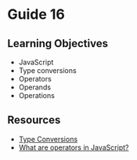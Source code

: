 # Guide 16
## Learning Objectives
- JavaScript
- Type conversions
- Operators
- Operands
- Operations
## Resources
- [Type Conversions](https://javascript.info/type-conversions)
- [What are operators in JavaScript?](https://www.educative.io/answers/what-are-operators-in-javascript)